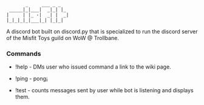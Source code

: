 ```
                       
       _     ___ _ _   
 _____|_|___|  _|_| |_ 
|     | |_ -|  _| |  _|
|_|_|_|_|___|_| |_|_| 

```

A discord bot built on discord.py that is specialized to run the discord server of the Misfit Toys guild on WoW @ Trollbane.

### Commands

* !help - DMs user who issued command a link to the wiki page.
* !ping - pong¡

* !test - counts messages sent by user while bot is listening and displays them.
